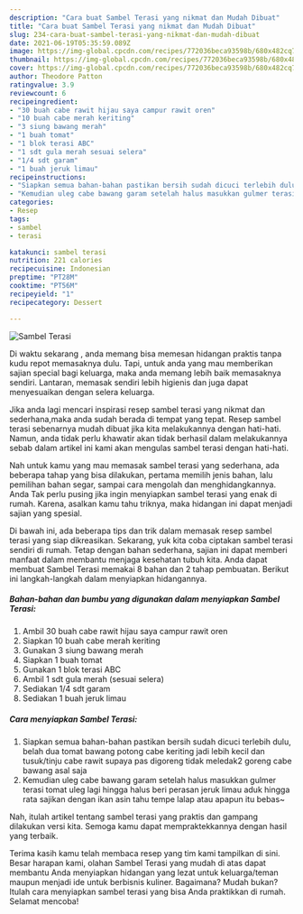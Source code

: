 ```yaml
---
description: "Cara buat Sambel Terasi yang nikmat dan Mudah Dibuat"
title: "Cara buat Sambel Terasi yang nikmat dan Mudah Dibuat"
slug: 234-cara-buat-sambel-terasi-yang-nikmat-dan-mudah-dibuat
date: 2021-06-19T05:35:59.089Z
image: https://img-global.cpcdn.com/recipes/772036beca93598b/680x482cq70/sambel-terasi-foto-resep-utama.jpg
thumbnail: https://img-global.cpcdn.com/recipes/772036beca93598b/680x482cq70/sambel-terasi-foto-resep-utama.jpg
cover: https://img-global.cpcdn.com/recipes/772036beca93598b/680x482cq70/sambel-terasi-foto-resep-utama.jpg
author: Theodore Patton
ratingvalue: 3.9
reviewcount: 6
recipeingredient:
- "30 buah cabe rawit hijau saya campur rawit oren"
- "10 buah cabe merah keriting"
- "3 siung bawang merah"
- "1 buah tomat"
- "1 blok terasi ABC"
- "1 sdt gula merah sesuai selera"
- "1/4 sdt garam"
- "1 buah jeruk limau"
recipeinstructions:
- "Siapkan semua bahan-bahan pastikan bersih sudah dicuci terlebih dulu, belah dua tomat bawang potong cabe keriting jadi lebih kecil dan tusuk/tinju cabe rawit supaya pas digoreng tidak meledak2 goreng cabe bawang asal saja"
- "Kemudian uleg cabe bawang garam setelah halus masukkan gulmer terasi tomat uleg lagi hingga halus beri perasan jeruk limau aduk hingga rata sajikan dengan ikan asin tahu tempe lalap atau apapun itu bebas~"
categories:
- Resep
tags:
- sambel
- terasi

katakunci: sambel terasi 
nutrition: 221 calories
recipecuisine: Indonesian
preptime: "PT28M"
cooktime: "PT56M"
recipeyield: "1"
recipecategory: Dessert

---
```



![Sambel Terasi](https://img-global.cpcdn.com/recipes/772036beca93598b/680x482cq70/sambel-terasi-foto-resep-utama.jpg)

Di waktu  sekarang , anda memang bisa memesan hidangan praktis tanpa kudu repot memasaknya dulu. Tapi, untuk anda yang mau memberikan sajian special bagi keluarga, maka anda memang lebih baik memasaknya sendiri. Lantaran, memasak sendiri lebih higienis dan juga dapat menyesuaikan dengan selera keluarga.

Jika anda lagi mencari inspirasi resep sambel terasi yang nikmat dan sederhana,maka anda sudah berada di tempat yang tepat. Resep sambel terasi  sebenarnya mudah dibuat jika kita melakukannya dengan hati-hati. Namun, anda tidak perlu khawatir akan tidak berhasil dalam melakukannya 
sebab dalam artikel ini kami akan mengulas sambel terasi dengan hati-hati.  



Nah untuk kamu yang mau memasak sambel terasi yang sederhana, ada beberapa tahap yang bisa dilakukan, pertama memilih jenis bahan, lalu pemilihan bahan segar, sampai cara mengolah dan menghidangkannya. Anda Tak perlu pusing jika ingin menyiapkan sambel terasi yang enak di rumah. Karena, asalkan kamu  tahu triknya, maka hidangan ini dapat menjadi sajian yang spesial.

Di bawah ini, ada beberapa tips dan trik dalam memasak resep sambel terasi yang siap dikreasikan. Sekarang, yuk kita coba ciptakan sambel terasi sendiri di rumah. Tetap dengan bahan sederhana, sajian ini dapat memberi manfaat dalam membantu menjaga kesehatan tubuh kita. Anda dapat membuat Sambel Terasi memakai 8 bahan dan 2 tahap pembuatan. Berikut ini langkah-langkah dalam menyiapkan hidangannya.

<!--inarticleads1-->

##### Bahan-bahan dan bumbu yang digunakan dalam menyiapkan Sambel Terasi:

1. Ambil 30 buah cabe rawit hijau saya campur rawit oren
1. Siapkan 10 buah cabe merah keriting
1. Gunakan 3 siung bawang merah
1. Siapkan 1 buah tomat
1. Gunakan 1 blok terasi ABC
1. Ambil 1 sdt gula merah (sesuai selera)
1. Sediakan 1/4 sdt garam
1. Sediakan 1 buah jeruk limau




<!--inarticleads2-->

##### Cara menyiapkan Sambel Terasi:

1. Siapkan semua bahan-bahan pastikan bersih sudah dicuci terlebih dulu, belah dua tomat bawang potong cabe keriting jadi lebih kecil dan tusuk/tinju cabe rawit supaya pas digoreng tidak meledak2 goreng cabe bawang asal saja
1. Kemudian uleg cabe bawang garam setelah halus masukkan gulmer terasi tomat uleg lagi hingga halus beri perasan jeruk limau aduk hingga rata sajikan dengan ikan asin tahu tempe lalap atau apapun itu bebas~




Nah, itulah artikel tentang  sambel terasi  yang praktis dan gampang dilakukan versi kita. Semoga kamu dapat mempraktekkannya dengan hasil yang terbaik. 

Terima kasih kamu telah membaca resep yang tim kami tampilkan di sini. Besar harapan kami, olahan  Sambel Terasi yang mudah di atas dapat membantu Anda menyiapkan hidangan yang lezat untuk keluarga/teman maupun menjadi ide untuk berbisnis kuliner. Bagaimana? Mudah bukan? Itulah cara menyiapkan sambel terasi yang bisa Anda praktikkan di rumah. Selamat mencoba!

